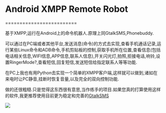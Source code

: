 # Android XMPP Remote Robot
=========================

基于XMPP,运行在Android上的命令机器人.原理上同GtalkSMS,Phonebuddy.

可以通过在PC端或者其他平台,发送消息(命令)的方式去实现,查看手机通话记录,运行某些Linux命令和ADB命令,手机剪贴板的控制,获取手机所在位置,查看信息(包括电话相关信息,WIFI信息,APP信息,联系人信息),开关闪光灯,拍照,拒接电话,响铃,设置RingerMode?,查看短信,回复短信,发送短信给指定联系人等等功能.

在PC上我也有用Python去实现一个简单的XMPP客户端,这样就可以做到,诸如在来电时让PC静音,挂断时恢复音量,以及完全的双向控制功能.

做的还很粗糙.只是觉得这东西很有意思,当作练手的项目.如果您真的打算使用这样的软件,我更推荐使用目前更为稳定和完善的[GtalkSMS](https://github.com/vovs/gtalksms)

<img src="http://ww2.sinaimg.cn/large/a74eed94jw1e0ij0ox354j.jpg">